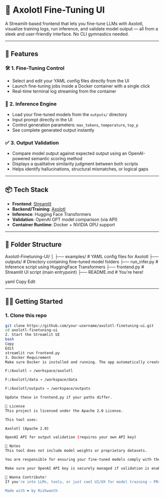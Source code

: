# 🦙 Axolotl Fine-Tuning UI

A Streamlit-based frontend that lets you fine-tune LLMs with Axolotl, visualize training logs, run inference, and validate model output — all from a sleek and user-friendly interface. No CLI gymnastics needed.

---

## 🚀 Features

### 🛠️ 1. Fine-Tuning Control
- Select and edit your YAML config files directly from the UI
- Launch fine-tuning jobs inside a Docker container with a single click
- Real-time terminal log streaming from the container

### 🧠 2. Inference Engine
- Load your fine-tuned models from the `outputs/` directory
- Input prompt directly in the UI
- Control generation parameters: `max_tokens`, `temperature`, `top_p`
- See complete generated output instantly

### ✅ 3. Output Validation
- Compare model output against expected output using an OpenAI-powered semantic scoring method
- Displays a qualitative similarity judgment between both scripts
- Helps identify hallucinations, structural mismatches, or logical gaps

---

## 📦 Tech Stack

- **Frontend**: [Streamlit](https://streamlit.io)
- **Backend/Training**: [Axolotl](https://github.com/OpenAccess-AI-Collective/axolotl)
- **Inference**: Hugging Face Transformers
- **Validation**: OpenAI GPT model comparison (via API)
- **Container Runtime**: Docker + NVIDIA GPU support

---

## 📁 Folder Structure

Axolotl-Finetuning-UI/
│
├── examples/ # YAML config files for Axolotl
├── outputs/ # Directory containing fine-tuned model folders
├── run_infer.py # Inference script using HuggingFace Transformers
├── frontend.py # Streamlit UI script (main entrypoint)
├── README.md # You're here!

yaml
Copy
Edit

---

## 🧑‍💻 Getting Started

### 1. Clone this repo
```bash
git clone https://github.com/your-username/axolotl-finetuning-ui.git
cd axolotl-finetuning-ui
2. Start the Streamlit UI
bash
Copy
Edit
streamlit run frontend.py
3. Docker Requirement
Make sure Docker is installed and running. The app automatically creates a container named axo-ui and mounts volumes from:

F:/Axolotl → /workspace/axolotl

F:/Axolotl/data → /workspace/data

F:/Axolotl/outputs → /workspace/outputs

Update these in frontend.py if your paths differ.

📜 License
This project is licensed under the Apache 2.0 License.

This tool uses:

Axolotl (Apache 2.0)

OpenAI API for output validation (requires your own API key)

🧠 Notes
This tool does not include model weights or proprietary datasets.

You are responsible for ensuring your fine-tuned models comply with their respective licenses (especially for LLaMA-family models).

Make sure your OpenAI API key is securely managed if validation is enabled.

🧃 Wanna Contribute?
If you're into LLMs, tools, or just cool UI/UX for model training — PRs are welcome. Let’s build the LLM dev tooling scene together.

Made with ❤️ by Rishwanth
